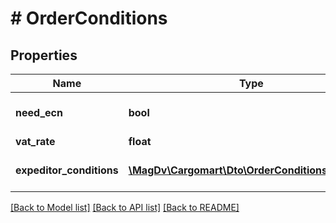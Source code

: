 # # OrderConditions

## Properties

Name | Type | Description | Notes
------------ | ------------- | ------------- | -------------
**need_ecn** | **bool** | Электронная транспортная накладная | [optional] [default to false]
**vat_rate** | **float** | Ставка НДС |
**expeditor_conditions** | [**\MagDv\Cargomart\Dto\OrderConditionsExpeditor**](OrderConditionsExpeditor.md) | Условия для работы с экспедитором | [optional]

[[Back to Model list]](../../README.md#models) [[Back to API list]](../../README.md#endpoints) [[Back to README]](../../README.md)
